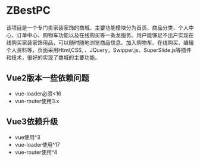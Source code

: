 # ZBestPC
该项目是一个专门卖家装家饰的商城，主要功能模块分为首页、商品分类、个人中心、订单中心、购物车功能以及在线购买等一条龙服务。用户能够足不出户实现在线购买家装家饰用品，可以随时随地浏览商品信息、加入购物车、在线购买、编辑个人资料等，页面采用Html,CSS, 、JQuery，Swipper.js、SuperSlide.js等插件和技术，很好的实现了商城的主要功能。

## Vue2版本一些依赖问题

- vue-loader必须<16
- vue-router使用3.x

## Vue3依赖升级

- vue使用^3
- vue-loader使用^17
- vue-router使用^4